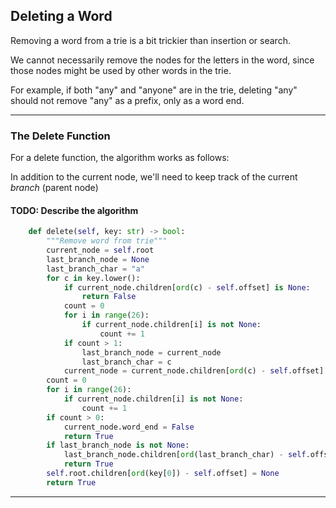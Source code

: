 ## Deleting a Word

Removing a word from a trie is a bit trickier than insertion or search.

We cannot necessarily remove the nodes for the letters in the word, since
those nodes might be used by other words in the trie.

For example, if both "any" and "anyone" are in the trie, deleting "any"
should not remove "any" as a prefix, only as a word end.

---

### The Delete Function

For a delete function, the algorithm works as follows:

In addition to the current node, we'll need to keep track of the current 
*branch* (parent node)

#### TODO: Describe the algorithm

```python
    def delete(self, key: str) -> bool:
        """Remove word from trie"""
        current_node = self.root
        last_branch_node = None
        last_branch_char = "a"
        for c in key.lower():
            if current_node.children[ord(c) - self.offset] is None:
                return False
            count = 0
            for i in range(26):
                if current_node.children[i] is not None:
                    count += 1
            if count > 1:
                last_branch_node = current_node
                last_branch_char = c
            current_node = current_node.children[ord(c) - self.offset]
        count = 0
        for i in range(26):
            if current_node.children[i] is not None:
                count += 1
        if count > 0:
            current_node.word_end = False
            return True
        if last_branch_node is not None:
            last_branch_node.children[ord(last_branch_char) - self.offset] = None
            return True
        self.root.children[ord(key[0]) - self.offset] = None
        return True
```

---
